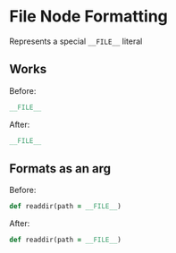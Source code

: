 <!-- BEGIN_AUTOGENERATED -->
# File Node Formatting

Represents a special `__FILE__` literal
<!-- END_AUTOGENERATED -->

## Works

Before:

```ruby
__FILE__
```

After:

```ruby
__FILE__
```

## Formats as an arg

Before:

```ruby
def readdir(path = __FILE__)
```

After:

```ruby
def readdir(path = __FILE__)
```
